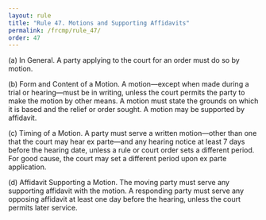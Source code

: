 ```yaml
---
layout: rule
title: "Rule 47. Motions and Supporting Affidavits"
permalink: /frcmp/rule_47/
order: 47
---
```


(a) In General. A party applying to the court for an order must do so by motion.


(b) Form and Content of a Motion. A motion—except when made during a trial or hearing—must be in writing, unless the court permits the party to make the motion by other means. A motion must state the grounds on which it is based and the relief or order sought. A motion may be supported by affidavit.


(c) Timing of a Motion. A party must serve a written motion—other than one that the court may hear ex parte—and any hearing notice at least 7 days before the hearing date, unless a rule or court order sets a different period. For good cause, the court may set a different period upon ex parte application.


(d) Affidavit Supporting a Motion. The moving party must serve any supporting affidavit with the motion. A responding party must serve any opposing affidavit at least one day before the hearing, unless the court permits later service.